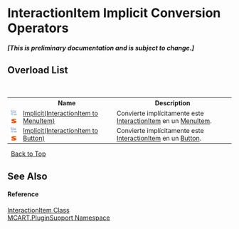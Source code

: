 # InteractionItem&nbsp;Implicit Conversion Operators
 _**\[This is preliminary documentation and is subject to change.\]**_


## Overload List
&nbsp;<table><tr><th></th><th>Name</th><th>Description</th></tr><tr><td>![Public operator](media/puboperator.gif "Public operator")![Static member](media/static.gif "Static member")</td><td><a href="4d9a8df7-619a-1edc-e4db-d938ddc71868">Implicit(InteractionItem to MenuItem)</a></td><td>
Convierte implícitamente este <a href="ed917822-10d2-6d76-5a74-d2ab1af39554">InteractionItem</a> en un <a href="http://msdn2.microsoft.com/es-es/library/ms611603" target="_blank">MenuItem</a>.</td></tr><tr><td>![Public operator](media/puboperator.gif "Public operator")![Static member](media/static.gif "Static member")</td><td><a href="f2db43c0-b284-6cec-3b49-7b4312b811ea">Implicit(InteractionItem to Button)</a></td><td>
Convierte implícitamente este <a href="ed917822-10d2-6d76-5a74-d2ab1af39554">InteractionItem</a> en un <a href="http://msdn2.microsoft.com/es-es/library/ms609089" target="_blank">Button</a>.</td></tr></table>&nbsp;
<a href="#interactionitem&nbsp;implicit-conversion-operators">Back to Top</a>

## See Also


#### Reference
<a href="ed917822-10d2-6d76-5a74-d2ab1af39554">InteractionItem Class</a><br /><a href="4abc7841-aae2-1ecc-94fa-a3d251746bda">MCART.PluginSupport Namespace</a><br />